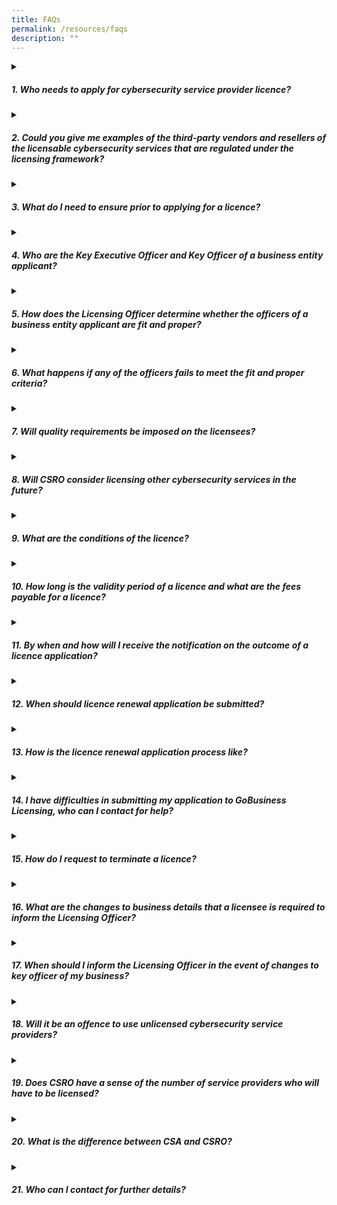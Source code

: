 ```yaml
---
title: FAQs
permalink: /resources/faqs
description: ""
---
```

<details>
<summary><h5>1. Who needs to apply for cybersecurity service provider licence?</h5></summary>
	
All providers of managed security operations centre monitoring services and penetration testing services to the Singapore market will need to apply for a cybersecurity service provider’s licence, regardless of whether they are companies or individuals (i.e. freelancers or sole proprietorships owned and controlled by individuals) or third-party cybersecurity service providers (“CSPs”) that provide these services in support of other CSPs. However, a company that provides licensable services solely for its related company(s) e.g. in-house service provider, does not require a licence. Related company has the same meaning given to it by section 6 of the Companies Act (Cap.50). Resellers, third-party vendors or overseas CSPs including the affiliates of a licensee who provide licensable cybersecurity services to the Singapore market would need to be licensed.
</details>
<details>
<summary><h5>2. Could you give me examples of the third-party vendors and resellers of the licensable cybersecurity services that are regulated under the licensing framework? </h5></summary>
	
Third-party vendors and resellers who are required to be licensed refer to those who are in the business of providing licensable cybersecurity services to consumers on behalf of another service provider (anywhere in the distribution chain) of the licensable cybersecurity services.
</details>
<details>
<summary><h5>3.	What do I need to ensure prior to applying for a licence?</h5></summary>
	
Business entities are required to ensure that officer of the business entity is fit and proper when applying for a licence. Officer of a business entity refers to any director or partner, or other person listed in the business entity’s business profile e.g. ACRA BizFile, with the exception of shareholders (who are not directors or partners) and company secretary, or any other person who is responsible for the management of the business entity. Individuals who are applying for the licence should also be a fit and proper person to hold the licence. Failing which, the licence application may be rejected.
</details>
<details>
<summary><h5>4. Who are the Key Executive Officer and Key Officer of a business entity applicant?</h5></summary>
	
Key Executive Officer refers to the person who is responsible for the proper administration and overall management of the business entity and supervision of its employees. 
<br><br>Key Officer refers to any director, partner, or other person listed in the business entity's business profile e.g. ACRA Bizfile, with the exception of shareholders (who are not directors or partners) and the company secretary.
</details>
<details>
<summary><h5>5. How does the Licensing Officer determine whether the officers of a business entity applicant are fit and proper?</h5></summary>
	
The Licensing Officer shall consider all relevant facts and matters when determining if officers of the business entity applicant are fit and proper, including whether the key executive officer and key officers:
<ol><font size="3.5">a)	Has been convicted in Singapore or elsewhere of any offence involving fraud, dishonesty or moral turpitude;
<br>b)	Has had a judgment entered against him/her in civil proceedings that involves a finding of fraud, dishonesty or breach of fiduciary duty on his/her part;
<br>c)	Is or was suffering from a mental disorder;
<br>d)	Is an undischarged bankrupt or has entered into a composition with his/her creditors; or
<br>e)	Has had a licence revoked by the Licensing Officer previously.</font></ol>
</details>
<details>
<summary><h5>6. What happens if any of the officers fails to meet the fit and proper criteria?</h5></summary>
	
Business entity applicants with officer(s) failing to meet the fit and proper criteria may be refused a licence by the Licensing Officer. CSRO would like to highlight that every licence application is considered carefully on a case-by-case basis. For instance, officers of business entity licence applicant who have past criminal conviction will not automatically be deemed as being not fit and proper. Factors such as the seriousness and nature of the offence, the time that has elapsed since the conviction, and the responsibility of the officer will be taken into consideration by the Licensing Officer when assessing the licence application.
</details>
<details>
<summary><h5>7. Will quality requirements be imposed on the licensees?</h5></summary>
	
The licensing framework aims to raise quality of the standards of the cybersecurity service providers over time. In view of the need to strike a good balance between industry development and cybersecurity needs, quality requirements will not be imposed on the licensees at the outset.<br><br>Instead, to complement the light touch licensing framework, CSRO will continue to work with the industry and professional association partners to establish voluntary accreditation regimes for cybersecurity professionals, to improve the standing of cybersecurity professionals.
</details>
<details>
<summary><h5>8. Will CSRO consider licensing other cybersecurity services in the future?</h5></summary>
	
CSRO will continue to monitor international and industry trends and engage the industry where necessary, to assess if any new types of cybersecurity services should be included in the licensing framework, such as those that are of higher risks to consumers.
</details>
<details>
<summary><h5>9. What are the conditions of the licence?</h5></summary>

CSRO intends to keep the licensing requirements simple to minimise operational costs on licensees. The requirements that licensees must comply with, as stipulated in the Cybersecurity Act, include:
<ol><font size="3.5">a)	Ensure that officers of business entity licensees are fit and proper persons as defined in section 26(8) of the Cybersecurity Act.  For example, the individual has not been convicted of any offence involving fraud, dishonesty, or moral turpitude;
<br>b)	Keep for at least 3 years, records on the cybersecurity services that they have provided. This includes but not limited to details of the person engaging the licensee for the service, name of the person providing the service on behalf of the licensee, date on which the service is provided and details of the type of service provided, etc.;
<br>c)	Ensure that any information obtained in the course of providing their cybersecurity services is not disclosed or used by any other person other than for the purpose of providing the cybersecurity services; and
<br>d)	Ensure that their employees do not give any false representation to their clients regarding the employees’ level of training, skill, or qualification.</font></ol>
</details>
<details>
<summary><h5>10. How long is the validity period of a licence and what are the fees payable for a licence?</h5></summary>
	
A licence is valid for a period of 2 years and the licence fees for individuals and business entities are $500 and $1000 respectively.
<br><br>Note: Due to the COVID-19 pandemic which has negatively impacted many businesses, a 50% wavier of the first cycle of licence fees will be granted for all applications lodged between 11 April 2022 and 11 April 2023.
</details>
<details>
<summary><h5>11. By when and how will I receive the notification on the outcome of a licence application?</h5></summary>
	
Each licence application takes up to eight weeks to process. Applicant will receive an email notification on the outcome. If the application is approved, applicant will be required to make ePayment of licence fee via the <a href="https://licence1.business.gov.sg/feportal/web/frontier/home">GoBusiness Licensing</a>.
</details>
<details>
<summary><h5>12. When should licence renewal application be submitted?</h5></summary>
	
An application for renewal of a licence must be made no later than 2 months before expiry. Licensee who fails to submit their licence renewal application 2 months prior to the expiry may be required to apply for a new licence. This may result in a possible lapse in the licensure period where the business entity will be required to suspend its operations, until the outcome of its licence application is determined.
</details>
<details>
<summary><h5>13. How is the licence renewal application process like?</h5></summary>
	
When a licence is due for renewal, the GoBusiness Licensing will send a Renewal Request Notification via email to the licensee. Upon timely submission of the licence renewal application, CSRO will proceed to review the application and applicant will be notified of the outcome via the system. If the application is approved, licensee will be required to make ePayment via the <a href="https://licence1.business.gov.sg/feportal/web/frontier/home">GoBusiness Licensing</a>.
</details>
<details>
<summary><h5>14. I have difficulties in submitting my application to GoBusiness Licensing, who can I contact for help?</h5></summary>
	
If you are facing any technical difficulties or require any assistance on how to submit the application, you may contact GoBusiness Licensing Helpdesk at Tel: 63363373.
</details>
<details>
<summary><h5>15. How do I request to terminate a licence?</h5></summary>
	
Licensees who wish to terminate their licence before expiry should submit an application via the <a href="https://licence1.business.gov.sg/feportal/web/frontier/home">GoBusiness Licensing</a> within 14 calendar days before ceasing the business of providing the licensable cybersecurity service.
</details>
<details>
<summary><h5>16. What are the changes to business details that a licensee is required to inform the Licensing Officer?</h5></summary>
	
Licensee is required to update changes to their business details through the <a href="https://licence1.business.gov.sg/feportal/web/frontier/home">GoBusiness Licensing</a> for the following material changes.
<ol><font size="3.5">a) Changes to Key Executive Officers<br>b)	Additional of Key Officers; and<br>c)	Removal of Key Officers.</font></ol>

Other than the above, any other changes that are not material change will automatically be approved by the system. These include changes to Name, Passport Number, Company Name, Company UEN, address, telephone number, email address, gender, designation, certifications of existing applicant and key officers.
<br><br>Supporting documentation will be required to be uploaded to <a href="https://licence1.business.gov.sg/feportal/web/frontier/home">GoBusiness Licensing</a> during the update. 
</details>
<details>
<summary><h5>17. When should I inform the Licensing Officer in the event of changes to key officer of my business?</h5></summary>
	
The licensee shall notify the Licensing Officer within 14 days after the appointment of any new key officer. Licensees are also required to notify the licensing officer of any change or inaccuracy in the information and particulars that the licensee and/or its key officers have submitted to the licensing officer in relation to its licence within 14 days. Licensees are reminded to ensure that any new key officer who is appointed must be fit and proper as defined in section 26(8) of the Act, failing which may result in punitive measures being imposed on the licensee, including revocation or suspension of licence.
</details>
<details>
<summary><h5>18. Will it be an offence to use unlicensed cybersecurity service providers?</h5></summary>
	
It will not be an offence under the Cybersecurity Act to use unlicensed cybersecurity service providers. However, consumers should be wary of the safety and security risks that unlicensed service providers may pose, given the service providers’ extensive access into their clients’ computer systems when providing their services. Any misuse of such confidential information by the unlicensed service providers may result in severe damages to the consumers.
<br><br>Consumers are therefore encouraged to only procure licensable cybersecurity services from licensed cybersecurity service providers, and to inform CSRO of any service providers providing licensable cybersecurity services without a licence. Person who engages in the business of providing any licensable cybersecurity services to other person without a licence shall be guilty of an offence under Section 24 of the Cybersecurity Act and shall be liable on conviction to a fine not exceeding $50,000 or to imprisonment for a term not exceeding 2 years or to both. Under Section 31 of the Cybersecurity Act, unlicensed cybersecurity service providers are also not entitled to bring any proceeding in any court to recover any commission, fee, gain, or reward for the service provided.
</details>
<details>
<summary><h5>19. Does CSRO have a sense of the number of service providers who will have to be licensed?</h5></summary>
	
Driven by the increasing demand for cybersecurity solutions, the cybersecurity services industry has been evolving rapidly with new and innovative services, products, and business models. CSRO estimates about more than 200 licence applications to be submitted from the industry in relation to the two licensable cybersecurity services.
</details>
<details>
<summary><h5>20. What is the difference between CSA and CSRO?</h5></summary>
	
The Cyber Security Agency of Singapore (CSA) is the agency set up to keep Singapore’s cyberspace safe and secure through the administering of the Cybersecurity Act. To administer the licensing framework, CSA has set up Cybersecurity Services Regulation Office (CSRO) which will act as the point of interface for all licensing related matters. These include enforcing the licensing framework; responding to the industry’s queries and feedback; as well as sharing of resources on licensable cybersecurity services with consumers such as the list of licensees and buyer’s guides.
</details>
<details>
<summary><h5>21. Who can I contact for further details?</h5></summary>
	
For further assistance, please contact us at:
<br><br>
Cybersecurity Services Regulation Office<br>
100 Victoria Street<br>National Library Building #10-01 <br>Singapore 188064
<br><br>Email: <a href="mailto:contact@csro.gov.sg">contact@csro.gov.sg</a>
</details>